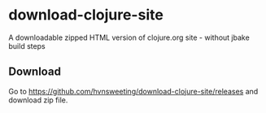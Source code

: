 # download-clojure-site
 A downloadable zipped HTML version of clojure.org site - without jbake build steps 

## Download
Go to https://github.com/hvnsweeting/download-clojure-site/releases and download zip file.
